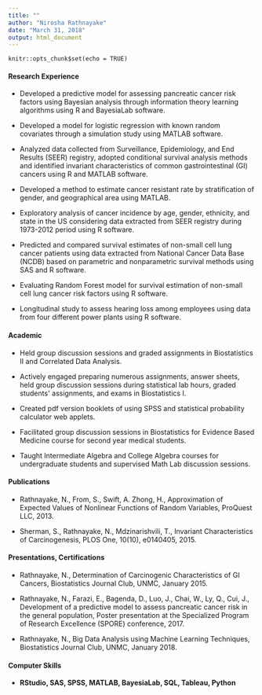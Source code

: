 ```yaml
---
title: ""
author: "Nirosha Rathnayake"
date: "March 31, 2018"
output: html_document
---
```


```{r setup, include=FALSE}
knitr::opts_chunk$set(echo = TRUE)
```



#### Research Experience 

* Developed a predictive model for assessing pancreatic cancer risk factors using Bayesian 
analysis through information theory learning algorithms using R and BayesiaLab software.

* Developed a model for logistic regression with known random covariates through a 
simulation study using MATLAB software. 		
	                  
* Analyzed data collected from Surveillance, Epidemiology, and End Results (SEER) registry, 
adopted conditional survival analysis methods and identified invariant characteristics of 
common gastrointestinal (GI) cancers using R and MATLAB software.

* Developed a method to estimate cancer resistant rate by stratification of gender, and 
geographical area using MATLAB.    

* Exploratory analysis of cancer incidence by age, gender, ethnicity, and state in the US 
considering data extracted from SEER registry during 1973-2012 period using R software.

* Predicted and compared survival estimates of non-small cell lung cancer patients using 
data extracted from National Cancer Data Base (NCDB) based on parametric and nonparametric 
survival methods using SAS and R software.

* Evaluating Random Forest model for survival estimation of non-small cell lung cancer risk 
factors using R software.

* Longitudinal study to assess hearing loss among employees using data from four different 
power plants using R software.   
					


#### Academic 

* Held group discussion sessions and graded assignments in Biostatistics II and Correlated 
Data Analysis.

* Actively engaged preparing numerous assignments, answer sheets, held group discussion 
sessions during statistical lab hours, graded students' assignments, and exams in 
Biostatistics I.

* Created pdf version booklets of using SPSS and statistical probability calculator web 
applets.  

* Facilitated group discussion sessions in Biostatistics for Evidence Based Medicine course 
for second year medical students. 
 
* Taught Intermediate Algebra and College Algebra courses for undergraduate students and 
supervised Math Lab discussion sessions.


#### Publications

* Rathnayake, N., From, S., Swift, A. Zhong, H., Approximation of Expected Values of 
Nonlinear Functions of Random Variables, ProQuest LLC, 2013.

* Sherman, S., Rathnayake, N., Mdzinarishvili, T., Invariant Characteristics of 
Carcinogenesis, PLOS One, 10(10), e0140405, 2015.


#### Presentations, Certifications
* Rathnayake, N., Determination of Carcinogenic Characteristics of GI Cancers, Biostatistics 
Journal Club, UNMC, January 2015.

* Rathnayake, N., Farazi, E., Bagenda, D., Luo, J., Chai, W., Ly, Q., Cui, J., Development of 
a predictive model to assess pancreatic cancer risk in the general population, Poster 
presentation at the Specialized Program of Research Excellence (SPORE) conference, 2017.

* Rathnayake, N., Big Data Analysis using Machine Learning Techniques, Biostatistics Journal 
Club, UNMC, January 2018.



#### Computer Skills
* **RStudio, SAS, SPSS, MATLAB, BayesiaLab, SQL, Tableau, Python**


